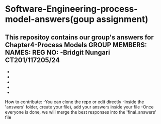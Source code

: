 # Software-Engineering-process-model-answers(goup assignment)
This repositoy contains our group's answers for Chapter4-Process Models
GROUP MEMBERS:
 NAMES:             REG NO:
-Bridgit Nungari   CT201/117205/24
-
-
-
-
-
-
How to contribute:
-You can clone the repo or edit directly 
-Inside the 'answers' folder, create your file), add your answers inside your file
-Once everyone is done, we will merge the best responses into the 'final_answers' file
